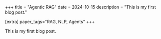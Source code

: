 +++
title = "Agentic RAG"
date = 2024-10-15
description = "This is my first blog post."

[extra]
paper_tags="RAG, NLP, Agents"
+++

This is my first blog post.
